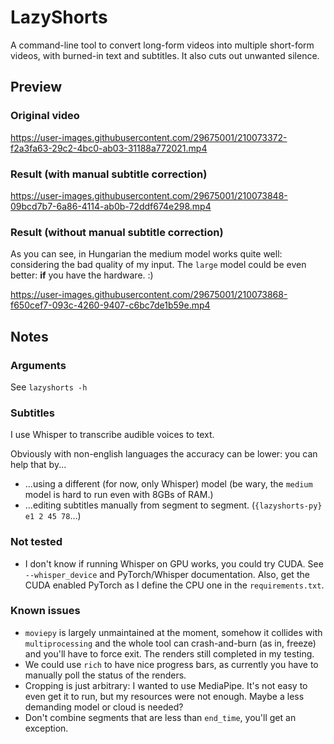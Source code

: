 # LazyShorts

A command-line tool to convert long-form videos into multiple short-form videos, with burned-in text and subtitles.
It also cuts out unwanted silence.


## Preview


### Original video

https://user-images.githubusercontent.com/29675001/210073372-f2a3fa63-29c2-4bc0-ab03-31188a772021.mp4


### Result (with manual subtitle correction)

https://user-images.githubusercontent.com/29675001/210073848-09bcd7b7-6a86-4114-ab0b-72ddf674e298.mp4


### Result (without manual subtitle correction)

As you can see, in Hungarian the medium model works quite well: considering the bad quality of my input. 
The `large` model could be even better: **if** you have the hardware. :)

https://user-images.githubusercontent.com/29675001/210073868-f650cef7-093c-4260-9407-c6bc7de1b59e.mp4


## Notes


### Arguments

See `lazyshorts -h`


### Subtitles

I use Whisper to transcribe audible voices to text. 

Obviously with non-english languages the accuracy can be lower: you can help that by...
- ...using a different (for now, only Whisper) model (be wary, the `medium` model is hard to run even with 8GBs of RAM.)
- ...editing subtitles manually from segment to segment. (`{lazyshorts-py} e1 2 45 78`...)


### Not tested

- I don't know if running Whisper on GPU works, you could try CUDA. See `--whisper_device` and PyTorch/Whisper documentation. Also, get the CUDA enabled PyTorch as I define the CPU one in the `requirements.txt`.


### Known issues

- `moviepy` is largely unmaintained at the moment, somehow it collides with `multiprocessing` and the whole tool can crash-and-burn (as in, freeze) and you'll have to force exit. The renders still completed in my testing.
- We could use `rich` to have nice progress bars, as currently you have to manually poll the status of the renders.
- Cropping is just arbitrary: I wanted to use MediaPipe. It's not easy to even get it to run, but my resources were not enough. Maybe a less demanding model or cloud is needed?
- Don't combine segments that are less than `end_time`, you'll get an exception.
